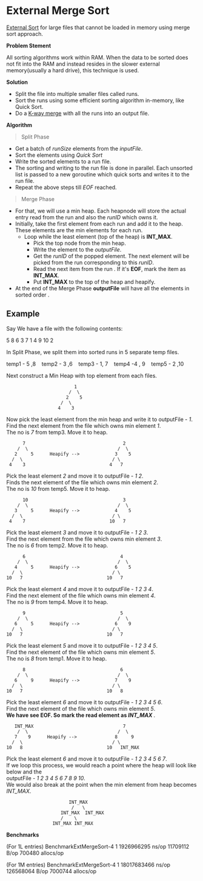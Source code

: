 # External Merge Sort

[External Sort](https://en.wikipedia.org/wiki/External_sorting) for large files that cannot be loaded in memory using merge sort approach.

**Problem Stement**

All sorting algorithms work within RAM. When the data to be sorted does not fit into the RAM and instead resides in the slower external memory(usually a hard drive), this
technique is used.

**Solution**

* Split the file into multiple smaller files called runs.
* Sort the runs using some efficient sorting algorithm in-memory, like Quick Sort.
* Do a [K-way merge](https://en.wikipedia.org/wiki/K-way_merge_algorithm) with all the runs into an output file.

**Algorithm**

> Split Phase
* Get a batch of *runSize* elements from the *inputFile*.
* Sort the elements using *Quick Sort*
* Write the sorted elements to a run file.
* The sorting and writing to the run file is done in parallel. Each unsorted list is passed to a new goroutine which quick sorts and writes it to the run file.
* Repeat the above steps till *EOF* reached.

> Merge Phase
* For that, we will use a min heap. Each heapnode will store the actual entry read from the run and also the *runID* which owns it.
* Initially, take the first element from each run and add it to the heap. These elements are the min elements for each run.
   - Loop while the least element (top of the heap) is **INT_MAX**.
     * Pick the top node from the min heap.
     * Write the element to the *outputFile*.
     * Get the *runID* of the popped element. The next element will be picked from the run corresponding to this *runID*.
     * Read the next item from the run . If it's **EOF**, mark the  item as **INT_MAX**.
     * Put **INT_MAX** to the top of the heap and heapify.
* At the end of the Merge Phase **outputFile** will have all the elements in sorted order .

## Example

Say We have a file with the following contents:

5 8 6 3 7 1 4 9 10 2

In Split Phase, we split them into sorted runs in 5 separate temp files.

temp1 - 5 ,8   &nbsp;&nbsp; temp2 - 3 ,6      &nbsp;&nbsp;  temp3 - 1, 7 &nbsp;&nbsp;  temp4 -4 , 9  &nbsp;&nbsp; temp5 - 2 ,10 

Next construct a Min Heap with top element from each files.

                             1
                           /  \
                          2    5
                        /  \
                       4    3

Now pick the least element from the min heap and write it to outputFile - *1*. </br>
Find the next element from the file which owns min element *1*. </br>
The no is *7* from temp3. Move it to heap.

          7                                    2
        /  \                                 /  \
       2     5      Heapify -->             3    5
      /  \                                 / \
     4    3                               4   7

Pick the least element *2* and move it to outputFile - *1 2*. </br>
Finds the next element of the file which owns min element *2*. </br>
The no is *10* from temp5. Move it to heap.

          10                                   3
        /  \                                 /  \
       3     5      Heapify -->             4    5
      /  \                                 / \
     4    7                               10   7

Pick the least element *3* and move it to outputFile - *1 2 3*. </br>
Find the next element from the file which owns min element *3*. </br>
The no is *6* from temp2. Move it to heap.

          6                                   4
        /  \                                 /  \
       4     5      Heapify -->             6    5
      /  \                                 / \
    10   7                               10   7

Pick the least element *4* and move it to outputFile - *1 2 3 4*. </br>
Find the next element of the file which owns min element *4*. </br>
The no is *9* from temp4. Move it to heap.

          9                                   5
        /  \                                 /  \
       6     5      Heapify -->             6    9
      /  \                                 / \
    10   7                               10   7

Pick the least element *5* and move it to outputFile - *1 2 3 4 5*. </br>
Find the next element of the file which owns min element *5*. </br>
The no is *8* from temp1. Move it to heap.

          8                                   6
        /  \                                 /  \
       6     9      Heapify -->             7    9
      /  \                                 / \
    10   7                               10   8

Pick the least element *6* and move it to outputFile - *1 2 3 4 5 6*. </br>
Find the next element of the file which owns min element *5*. </br>
<b> We have see EOF. So mark the read element as <i>INT_MAX </i></b>. </br>

       INT_MAX                                 7
        /  \                                 /  \
       7    9      Heapify -->              8     9
      /  \                                 / \
    10   8                               10   INT_MAX

Pick the least element *6* and move it to outputFile - *1 2 3 4 5 6 7*. </br>
If we loop this process, we would reach a point where the heap will look like below
and the </br> outputFile - *1 2 3 4 5 6 7 8 9 10*. </br>We would also break at the point when the min element from heap becomes *INT_MAX*.

                           INT_MAX
                            /   \
                        INT_MAX  INT_MAX
                        /    \
                     INT_MAX INT_MAX

**Benchmarks**

(For 1L entries)
BenchmarkExtMergeSort-4   	       1	1926966295 ns/op	11709112 B/op	  700480 allocs/op

(For 1M entries)
BenchmarkExtMergeSort-4   	       1	18017683466 ns/op	126568064 B/op	 7000744 allocs/op
